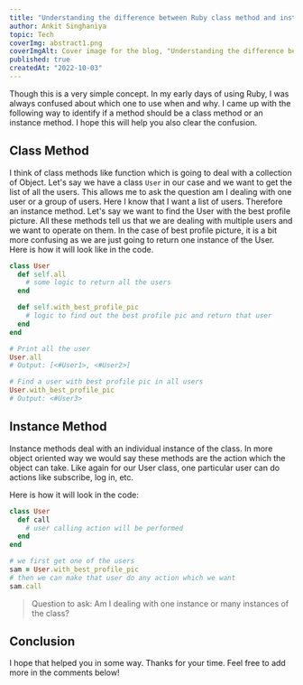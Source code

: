 ```yaml
---
title: "Understanding the difference between Ruby class method and instance method"
author: Ankit Singhaniya
topic: Tech
coverImg: abstract1.png
coverImgAlt: Cover image for the blog, "Understanding the difference between Ruby class method and instance method"
published: true
createdAt: "2022-10-03"
---
```


Though this is a very simple concept. In my early days of using Ruby, I was always confused about which one to use when and why. I came up with the following way to identify if a method should be a class method or an instance method. I hope this will help you also clear the confusion.

## Class Method

I think of class methods like function which is going to deal with a collection of Object. Let's say we have a class `User` in our case and we want to get the list of all the users. This allows me to ask the question am I dealing with one user or a group of users. Here I know that I want a list of users. Therefore an instance method. Let's say we want to find the User with the best profile picture. All these methods tell us that we are dealing with multiple users and we want to operate on them. In the case of best profile picture, it is a bit more confusing as we are just going to return one instance of the User. Here is how it will look like in the code.

```ruby
class User
  def self.all
    # some logic to return all the users
  end

  def self.with_best_profile_pic
    # logic to find out the best profile pic and return that user
  end
end

# Print all the user
User.all
# Output: [<#User1>, <#User2>]

# Find a user with best profile pic in all users
User.with_best_profile_pic
# Output: <#User3>
```

## Instance Method

Instance methods deal with an individual instance of the class. In more object oriented way we would say these methods are the action which the object can take. Like again for our User class, one particular user can do actions like subscribe, log in, etc.

Here is how it will look in the code:

```ruby
class User
  def call
    # user calling action will be performed
  end
end

# we first get one of the users
sam = User.with_best_profile_pic
# then we can make that user do any action which we want
sam.call
```

> Question to ask: Am I dealing with one instance or many instances of the class?

## Conclusion

I hope that helped you in some way. Thanks for your time. Feel free to add more in the comments below!
